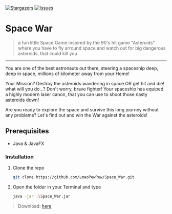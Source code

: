 [![Stargazers][stars-shield]][stars-url]
[![Issues][issues-shield]][issues-url]

# Space War

> a fun little Space Game inspired by the 90's hit game "Asteroids" where you have to fly arround space and watch out for big dangerous asteroids, that could kill you

_____________________________________________________________________________________________________________________________________
You are one of the best astronauts out there, steering a spaceship deep, deep in space, millions of kilometer away from your Home!

Your Mission? Destroy the asteroids wandering in space OR get hit and die! what will you do...?
Don't worry, brave fighter! Your spaceship has equiped a highly modern laser canon, that you can use to shoot those nasty asteroids down!

Are you ready to explore the space and survive this long journey without any problems? Let's find out and win the War against the asteroids!

## Prerequisites

* Java & JavaFX

### Installation

1. Clone the repo

   ```sh
   git clone https://github.com/LmaoPewPew/Space_War.git
   ```

2. Open the folder in your Terminal and type

   ```sh
   java -jar .\Space_War.jar
   ```

> Download: [here](https://github.com/LmaoPewPew/Space_War/releases)

[stars-shield]: https://img.shields.io/github/stars/LmaoPewPew/Space_War.svg
[stars-url]: https://github.com/LmaoPewPew/Space_War/stargazers
[issues-shield]: https://img.shields.io/github/issues/LmaoPewPew/Space_War.svg
[issues-url]: https://github.com/LmaoPewPew/Space_War/issues

